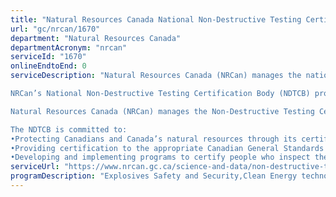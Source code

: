 ```yaml
---
title: "Natural Resources Canada National Non-Destructive Testing Certification Body: Canadian General Standards Board certification for non-destructive testing"
url: "gc/nrcan/1670"
department: "Natural Resources Canada"
departmentAcronym: "nrcan"
serviceId: "1670"
onlineEndtoEnd: 0
serviceDescription: "Natural Resources Canada (NRCan) manages the national program in Canada that certifies people who perform non-destructive testing (NDT).

NRCan’s National Non-Destructive Testing Certification Body (NDTCB) provides: Canadian General Standards Board (CGSB) certification for non-destructive testing.

Natural Resources Canada (NRCan) manages the Non-Destructive Testing Certification Body (NDTCB), which is the national program that certifies personnel who perform non-destructive testing (NDT).

The NDTCB is committed to:
•Protecting Canadians and Canada’s natural resources through its certification programs.
•Providing certification to the appropriate Canadian General Standards Board (CGSB) standard (CAN/CGSB-48.9712-2014, Qualification and Certification of Non-Destructive Testing Personnel).
•Developing and implementing programs to certify people who inspect the metals and materials in the components and structures used in Canada’s natural resources industries."
serviceUrl: "https://www.nrcan.gc.ca/science-and-data/non-destructive-testing/non-destructive-testing-certification/19506"
programDescription: "Explosives Safety and Security,Clean Energy technology Policy, Research and Engagement"
---
```

